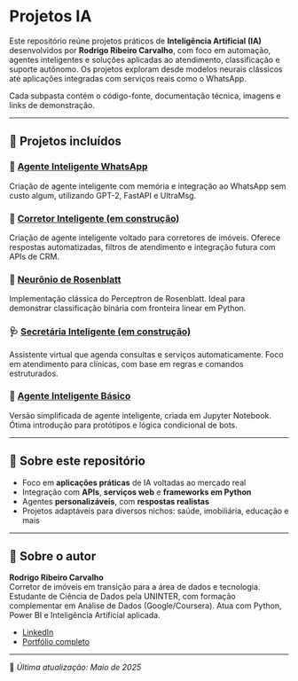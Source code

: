# Projetos IA

Este repositório reúne projetos práticos de **Inteligência Artificial (IA)** desenvolvidos por **Rodrigo Ribeiro Carvalho**, com foco em automação, agentes inteligentes e soluções aplicadas ao atendimento, classificação e suporte autônomo. Os projetos exploram desde modelos neurais clássicos até aplicações integradas com serviços reais como o WhatsApp.

Cada subpasta contém o código-fonte, documentação técnica, imagens e links de demonstração.

---

## 🧠 Projetos incluídos

### 🤖 [Agente Inteligente WhatsApp](./agente-inteligente-whatsapp)
Criação de agente inteligente com memória e integração ao WhatsApp sem custo algum, utilizando GPT-2, FastAPI e UltraMsg.

### 🧾 [Corretor Inteligente (em construção)](./corretor_inteligente)
Criação de agente inteligente voltado para corretores de imóveis. Oferece respostas automatizadas, filtros de atendimento e integração futura com APIs de CRM.

### 🧬 [Neurônio de Rosenblatt](./neuronio-rosenblatt)
Implementação clássica do Perceptron de Rosenblatt. Ideal para demonstrar classificação binária com fronteira linear em Python.

### 🩺 [Secretária Inteligente (em construção)](./secretaria-inteligente)
Assistente virtual que agenda consultas e serviços automaticamente. Foco em atendimento para clínicas, com base em regras e comandos estruturados.

### 🧪 [Agente Inteligente Básico](./agente-inteligente-basico)
Versão simplificada de agente inteligente, criada em Jupyter Notebook. Ótima introdução para protótipos e lógica condicional de bots.

---

## 🎯 Sobre este repositório

- Foco em **aplicações práticas** de IA voltadas ao mercado real  
- Integração com **APIs**, **serviços web** e **frameworks em Python**  
- Agentes **personalizáveis**, com **respostas realistas**  
- Projetos adaptáveis para diversos nichos: saúde, imobiliária, educação e mais

---

## 👤 Sobre o autor

**Rodrigo Ribeiro Carvalho**  
Corretor de imóveis em transição para a área de dados e tecnologia. Estudante de Ciência de Dados pela UNINTER, com formação complementar em Análise de Dados (Google/Coursera). Atua com Python, Power BI e Inteligência Artificial aplicada.

- [LinkedIn](https://www.linkedin.com/in/rodrigo-ribeiro-datascience)  
- [Portfólio completo](https://rodrigo-rrc.github.io/portfolio_c1_uninter/)

---

📌 *Última atualização: Maio de 2025*